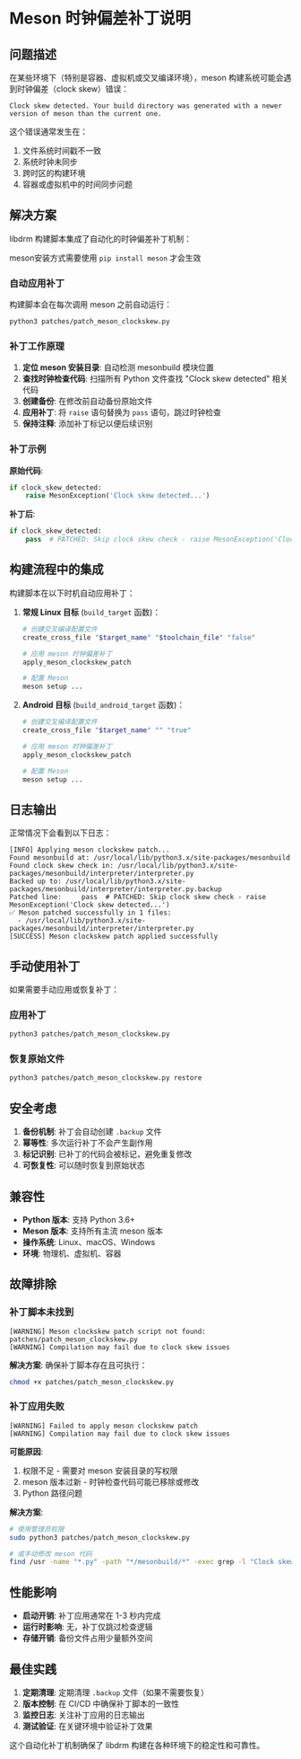 # Meson 时钟偏差补丁说明

## 问题描述

在某些环境下（特别是容器、虚拟机或交叉编译环境），meson 构建系统可能会遇到时钟偏差（clock skew）错误：

```
Clock skew detected. Your build directory was generated with a newer version of meson than the current one.
```

这个错误通常发生在：
1. 文件系统时间戳不一致
2. 系统时钟未同步
3. 跨时区的构建环境
4. 容器或虚拟机中的时间同步问题

## 解决方案

libdrm 构建脚本集成了自动化的时钟偏差补丁机制：

meson安装方式需要使用 `pip install meson` 才会生效

### 自动应用补丁

构建脚本会在每次调用 meson 之前自动运行：
```bash
python3 patches/patch_meson_clockskew.py
```

### 补丁工作原理

1. **定位 meson 安装目录**: 自动检测 mesonbuild 模块位置
2. **查找时钟检查代码**: 扫描所有 Python 文件查找 "Clock skew detected" 相关代码
3. **创建备份**: 在修改前自动备份原始文件
4. **应用补丁**: 将 `raise` 语句替换为 `pass` 语句，跳过时钟检查
5. **保持注释**: 添加补丁标记以便后续识别

### 补丁示例

**原始代码**:
```python
if clock_skew_detected:
    raise MesonException('Clock skew detected...')
```

**补丁后**:
```python
if clock_skew_detected:
    pass  # PATCHED: Skip clock skew check - raise MesonException('Clock skew detected...')
```

## 构建流程中的集成

构建脚本在以下时机自动应用补丁：

1. **常规 Linux 目标** (`build_target` 函数)：
   ```bash
   # 创建交叉编译配置文件
   create_cross_file "$target_name" "$toolchain_file" "false"
   
   # 应用 meson 时钟偏差补丁
   apply_meson_clockskew_patch
   
   # 配置 Meson
   meson setup ...
   ```

2. **Android 目标** (`build_android_target` 函数)：
   ```bash
   # 创建交叉编译配置文件
   create_cross_file "$target_name" "" "true"
   
   # 应用 meson 时钟偏差补丁
   apply_meson_clockskew_patch
   
   # 配置 Meson
   meson setup ...
   ```

## 日志输出

正常情况下会看到以下日志：

```
[INFO] Applying meson clockskew patch...
Found mesonbuild at: /usr/local/lib/python3.x/site-packages/mesonbuild
Found clock skew check in: /usr/local/lib/python3.x/site-packages/mesonbuild/interpreter/interpreter.py
Backed up to: /usr/local/lib/python3.x/site-packages/mesonbuild/interpreter/interpreter.py.backup
Patched line:     pass  # PATCHED: Skip clock skew check - raise MesonException('Clock skew detected...')
✅ Meson patched successfully in 1 files:
  - /usr/local/lib/python3.x/site-packages/mesonbuild/interpreter/interpreter.py
[SUCCESS] Meson clockskew patch applied successfully
```

## 手动使用补丁

如果需要手动应用或恢复补丁：

### 应用补丁
```bash
python3 patches/patch_meson_clockskew.py
```

### 恢复原始文件
```bash
python3 patches/patch_meson_clockskew.py restore
```

## 安全考虑

1. **备份机制**: 补丁会自动创建 `.backup` 文件
2. **幂等性**: 多次运行补丁不会产生副作用
3. **标记识别**: 已补丁的代码会被标记，避免重复修改
4. **可恢复性**: 可以随时恢复到原始状态

## 兼容性

- **Python 版本**: 支持 Python 3.6+
- **Meson 版本**: 支持所有主流 meson 版本
- **操作系统**: Linux、macOS、Windows
- **环境**: 物理机、虚拟机、容器

## 故障排除

### 补丁脚本未找到
```
[WARNING] Meson clockskew patch script not found: patches/patch_meson_clockskew.py
[WARNING] Compilation may fail due to clock skew issues
```

**解决方案**: 确保补丁脚本存在且可执行：
```bash
chmod +x patches/patch_meson_clockskew.py
```

### 补丁应用失败
```
[WARNING] Failed to apply meson clockskew patch
[WARNING] Compilation may fail due to clock skew issues
```

**可能原因**:
1. 权限不足 - 需要对 meson 安装目录的写权限
2. meson 版本过新 - 时钟检查代码可能已移除或修改
3. Python 路径问题

**解决方案**:
```bash
# 使用管理员权限
sudo python3 patches/patch_meson_clockskew.py

# 或手动修改 meson 代码
find /usr -name "*.py" -path "*/mesonbuild/*" -exec grep -l "Clock skew detected" {} \;
```

## 性能影响

- **启动开销**: 补丁应用通常在 1-3 秒内完成
- **运行时影响**: 无，补丁仅跳过检查逻辑
- **存储开销**: 备份文件占用少量额外空间

## 最佳实践

1. **定期清理**: 定期清理 `.backup` 文件（如果不需要恢复）
2. **版本控制**: 在 CI/CD 中确保补丁脚本的一致性
3. **监控日志**: 关注补丁应用的日志输出
4. **测试验证**: 在关键环境中验证补丁效果

这个自动化补丁机制确保了 libdrm 构建在各种环境下的稳定性和可靠性。